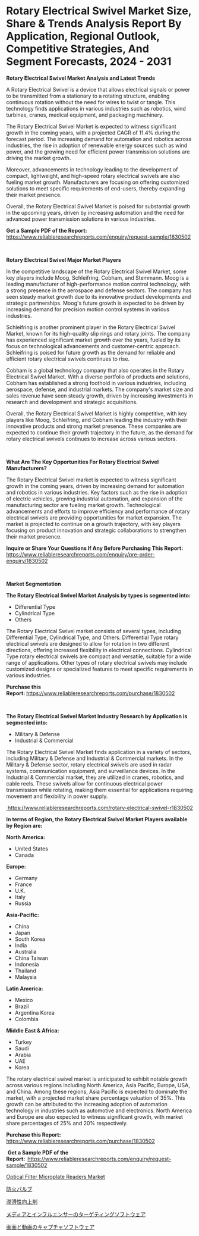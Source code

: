 <p><h1>Rotary Electrical Swivel Market Size, Share & Trends Analysis Report By Application, Regional Outlook, Competitive Strategies, And Segment Forecasts, 2024 - 2031</h1></p><p><strong>Rotary Electrical Swivel Market Analysis and Latest Trends</strong></p>
<p><p>A Rotary Electrical Swivel is a device that allows electrical signals or power to be transmitted from a stationary to a rotating structure, enabling continuous rotation without the need for wires to twist or tangle. This technology finds applications in various industries such as robotics, wind turbines, cranes, medical equipment, and packaging machinery.</p><p>The Rotary Electrical Swivel Market is expected to witness significant growth in the coming years, with a projected CAGR of 11.4% during the forecast period. The increasing demand for automation and robotics across industries, the rise in adoption of renewable energy sources such as wind power, and the growing need for efficient power transmission solutions are driving the market growth.</p><p>Moreover, advancements in technology leading to the development of compact, lightweight, and high-speed rotary electrical swivels are also fueling market growth. Manufacturers are focusing on offering customized solutions to meet specific requirements of end-users, thereby expanding their market presence.</p><p>Overall, the Rotary Electrical Swivel Market is poised for substantial growth in the upcoming years, driven by increasing automation and the need for advanced power transmission solutions in various industries.</p></p>
<p><strong>Get a Sample PDF of the Report:&nbsp;</strong> <a href="https://www.reliableresearchreports.com/enquiry/request-sample/1830502">https://www.reliableresearchreports.com/enquiry/request-sample/1830502</a></p>
<p>&nbsp;</p>
<p><strong>Rotary Electrical Swivel Major Market Players</strong></p>
<p><p>In the competitive landscape of the Rotary Electrical Swivel Market, some key players include Moog, Schleifring, Cobham, and Stemmann. Moog is a leading manufacturer of high-performance motion control technology, with a strong presence in the aerospace and defense sectors. The company has seen steady market growth due to its innovative product developments and strategic partnerships. Moog's future growth is expected to be driven by increasing demand for precision motion control systems in various industries.</p><p>Schleifring is another prominent player in the Rotary Electrical Swivel Market, known for its high-quality slip rings and rotary joints. The company has experienced significant market growth over the years, fueled by its focus on technological advancements and customer-centric approach. Schleifring is poised for future growth as the demand for reliable and efficient rotary electrical swivels continues to rise.</p><p>Cobham is a global technology company that also operates in the Rotary Electrical Swivel Market. With a diverse portfolio of products and solutions, Cobham has established a strong foothold in various industries, including aerospace, defense, and industrial markets. The company's market size and sales revenue have seen steady growth, driven by increasing investments in research and development and strategic acquisitions.</p><p>Overall, the Rotary Electrical Swivel Market is highly competitive, with key players like Moog, Schleifring, and Cobham leading the industry with their innovative products and strong market presence. These companies are expected to continue their growth trajectory in the future, as the demand for rotary electrical swivels continues to increase across various sectors.</p></p>
<p>&nbsp;</p>
<p><strong>What Are The Key Opportunities For Rotary Electrical Swivel Manufacturers?</strong></p>
<p><p>The Rotary Electrical Swivel market is expected to witness significant growth in the coming years, driven by increasing demand for automation and robotics in various industries. Key factors such as the rise in adoption of electric vehicles, growing industrial automation, and expansion of the manufacturing sector are fueling market growth. Technological advancements and efforts to improve efficiency and performance of rotary electrical swivels are providing opportunities for market expansion. The market is projected to continue on a growth trajectory, with key players focusing on product innovation and strategic collaborations to strengthen their market presence.</p></p>
<p><strong>Inquire or Share Your Questions If Any Before Purchasing This Report:</strong> <a href="https://www.reliableresearchreports.com/enquiry/pre-order-enquiry/1830502">https://www.reliableresearchreports.com/enquiry/pre-order-enquiry/1830502</a></p>
<p>&nbsp;</p>
<p><strong>Market Segmentation</strong></p>
<p><strong>The Rotary Electrical Swivel Market Analysis by types is segmented into:</strong></p>
<p><ul><li>Differential Type</li><li>Cylindrical Type</li><li>Others</li></ul></p>
<p><p>The Rotary Electrical Swivel market consists of several types, including Differential Type, Cylindrical Type, and Others. Differential Type rotary electrical swivels are designed to allow for rotation in two different directions, offering increased flexibility in electrical connections. Cylindrical Type rotary electrical swivels are compact and versatile, suitable for a wide range of applications. Other types of rotary electrical swivels may include customized designs or specialized features to meet specific requirements in various industries.</p></p>
<p><strong>Purchase this Report:&nbsp;</strong><a href="https://www.reliableresearchreports.com/purchase/1830502">https://www.reliableresearchreports.com/purchase/1830502</a></p>
<p>&nbsp;</p>
<p><strong>The Rotary Electrical Swivel Market Industry Research by Application is segmented into:</strong></p>
<p><ul><li>Military & Defense</li><li>Industrial & Commercial</li></ul></p>
<p><p>The Rotary Electrical Swivel Market finds application in a variety of sectors, including Military & Defense and Industrial & Commercial markets. In the Military & Defense sector, rotary electrical swivels are used in radar systems, communication equipment, and surveillance devices. In the Industrial & Commercial market, they are utilized in cranes, robotics, and cable reels. These swivels allow for continuous electrical power transmission while rotating, making them essential for applications requiring movement and flexibility in power supply.</p></p>
<p><a href="https://www.reliableresearchreports.com/rotary-electrical-swivel-r1830502">&nbsp;https://www.reliableresearchreports.com/rotary-electrical-swivel-r1830502</a></p>
<p><strong>In terms of Region, the Rotary Electrical Swivel Market Players available by Region are:</strong></p>
<p>
    <p> <strong> North America: </strong>
        <ul>
            <li>United States</li>
            <li>Canada</li>
        </ul>
        </p> 
    <p> <strong> Europe: </strong>
        <ul>
            <li>Germany</li>
            <li>France</li>
            <li>U.K.</li>
            <li>Italy</li>
            <li>Russia</li>
        </ul>
        </p> 
    <p> <strong> Asia-Pacific: </strong>
        <ul>
            <li>China</li>
            <li>Japan</li>
            <li>South Korea</li>
            <li>India</li>
            <li>Australia</li>
            <li>China Taiwan</li>
            <li>Indonesia</li>
            <li>Thailand</li>
            <li>Malaysia</li>
        </ul>
        </p> 
    <p> <strong> Latin America: </strong>
        <ul>
            <li>Mexico</li>
            <li>Brazil</li>
            <li>Argentina Korea</li>
            <li>Colombia</li>
        </ul>
        </p> 
    <p> <strong> Middle East & Africa: </strong>
        <ul>
            <li>Turkey</li>
            <li>Saudi</li>
            <li>Arabia</li>
            <li>UAE</li>
            <li>Korea</li>
        </ul>
    </p>
    </p>
<p><p>The rotary electrical swivel market is anticipated to exhibit notable growth across various regions including North America, Asia Pacific, Europe, USA, and China. Among these regions, Asia Pacific is expected to dominate the market, with a projected market share percentage valuation of 35%. This growth can be attributed to the increasing adoption of automation technology in industries such as automotive and electronics. North America and Europe are also expected to witness significant growth, with market share percentages of 25% and 20% respectively.</p></p>
<p><strong>Purchase this Report: </strong><a href="https://www.reliableresearchreports.com/purchase/1830502">https://www.reliableresearchreports.com/purchase/1830502</a></p>
<p>&nbsp;<strong>Get a Sample PDF of the Report:&nbsp;&nbsp;</strong><a href="https://www.reliableresearchreports.com/enquiry/request-sample/1830502">https://www.reliableresearchreports.com/enquiry/request-sample/1830502</a></p>
<p><strong></strong></p>
<p><p><a href="https://github.com/dimitrishawkinswaynenp91rgz/Market-Research-Report-List-2/blob/main/optical-filter-microplate-readers-market.md">Optical Filter Microplate Readers Market</a></p><p><a href="https://github.com/dandier2003/Market-Research-Report-List-1/blob/main/995068642208.md">防火バルブ</a></p><p><a href="https://github.com/sghwr779811674/Market-Research-Report-List-1/blob/main/405497742207.md">潤滑性向上剤</a></p><p><a href="https://medium.com/@juliafadel1922/%E3%83%A1%E3%83%87%E3%82%A3%E3%82%A2%E3%81%8A%E3%82%88%E3%81%B3%E3%82%A4%E3%83%B3%E3%83%95%E3%83%AB%E3%82%A8%E3%83%B3%E3%82%B5%E3%83%BC%E3%82%BF%E3%83%BC%E3%82%B2%E3%83%86%E3%82%A3%E3%83%B3%E3%82%B0%E3%82%BD%E3%83%95%E3%83%88%E3%82%A6%E3%82%A7%E3%82%A2%E5%B8%82%E5%A0%B4%E5%88%86%E6%9E%90-%E3%81%9D%E3%81%AEcagr-%E5%B8%82%E5%A0%B4%E3%82%BB%E3%82%B0%E3%83%A1%E3%83%B3%E3%83%86%E3%83%BC%E3%82%B7%E3%83%A7%E3%83%B3-%E3%81%8A%E3%82%88%E3%81%B3%E3%82%B0%E3%83%AD%E3%83%BC%E3%83%90%E3%83%AB%E7%94%A3%E6%A5%AD%E6%A6%82%E8%A6%81-4b6f0eb61066">メディアとインフルエンサーのターゲティングソフトウェア</a></p><p><a href="https://medium.com/@laceyzemlak1/%E3%82%B9%E3%82%AF%E3%83%AA%E3%83%BC%E3%83%B3%E3%81%8A%E3%82%88%E3%81%B3%E3%83%93%E3%83%87%E3%82%AA%E3%82%AD%E3%83%A3%E3%83%97%E3%83%81%E3%83%A3%E3%82%BD%E3%83%95%E3%83%88%E3%82%A6%E3%82%A7%E3%82%A2%E5%B8%82%E5%A0%B4%E3%81%AE%E3%82%B7%E3%82%A7%E3%82%A2%E3%81%AE%E9%80%B2%E5%8C%96%E3%81%A8%E5%B8%82%E5%A0%B4%E6%88%90%E9%95%B7%E3%81%AE%E3%83%88%E3%83%AC%E3%83%B3%E3%83%89-2024%E5%B9%B4-2031%E5%B9%B4-c84531faafcf">画面と動画のキャプチャソフトウェア</a></p></p>